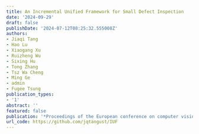 ```yaml
---
title: An Incremental Unified Framework for Small Defect Inspection
date: '2024-09-29'
draft: false
publishDate: '2024-07-12T08:25:32.555008Z'
authors:
- Jiaqi Tang
- Hao Lu
- Xiaogang Xu
- Ruizheng Wu
- Sixing Hu
- Tong Zhang
- Tsz Wa Cheng
- Ming Ge
- admin
- Fugee Tsung
publication_types:
- '1'
abstract: ''
featured: false
publication: '*Proceedings of the European conference on computer vision (ECCV)*'
url_code: https://github.com/jqtangust/IUF
---
```


